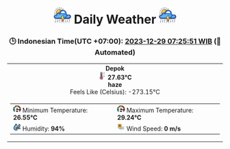 # <h1 align=center><img height=40 src=images/cloud.png> Daily Weather <img height=40 src=images/cloud.png></h1>
<h3 align=center>🕒 Indonesian Time(UTC +07:00): <u>2023-12-29 07:25:51 WIB</u> (🤖Automated)</h3>

<table align=center>
<tr>
<td align=center><b>Depok</b><br><img src=images/thermometer.png height=18> <b>27.63°C</b><br><b>haze</b><br>Feels Like (Celsius): -273.15°C</td>
</tr>
<td>
<table>
<tr>
<td><img src=images/fast.png height=18> Minimum Temperature: <b>26.55°C</b></td>
<td><img src=images/fast.png height=18> Maximum Temperature: <b>29.24°C</b></td>
</tr>
<tr>
<td><img src=images/humidity.png height=18> Humidity: <b>94%</b></td>
<td><img src=images/air-flow.png height=18> Wind Speed: <b>0 m/s</b></td>
</tr>
</table>
</table>
